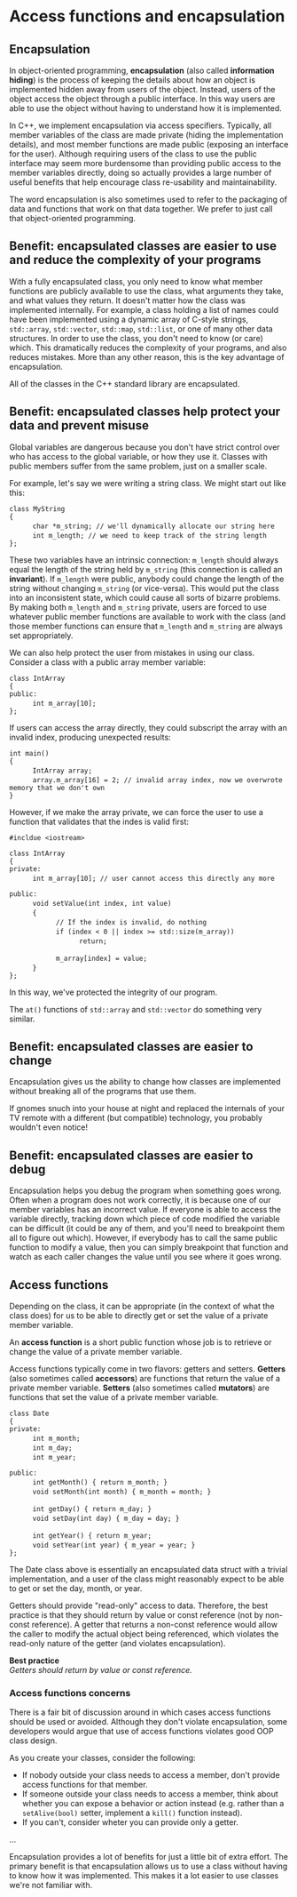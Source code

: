 # Access functions and encapsulation

## Encapsulation

In object-oriented programming, **encapsulation** (also called **information hiding**) is the process of keeping the details about how an object is implemented hidden away from users of the object. Instead, users of the object access the object through a public interface. In this way users are able to use the object without having to understand how it is implemented.

In C++, we implement encapsulation via access specifiers. Typically, all member variables of the class are made private (hiding the implementation details), and most member functions are made public (exposing an interface for the user). Although requiring users of the class to use the public interface may seem more burdensome than providing public access to the member variables directly, doing so actually provides a large number of useful benefits that help encourage class re-usability and maintainability.

The word encapsulation is also sometimes used to refer to the packaging of data and functions that work on that data together. We prefer to just call that object-oriented programming.

## Benefit: encapsulated classes are easier to use and reduce the complexity of your programs  

With a fully encapsulated class, you only need to know what member functions are publicly available to use the class, what arguments they take, and what values they return. It doesn't matter how the class was implemented internally. For example, a class holding a list of names could have been implemented using a dynamic array of C-style strings, `std::array`, `std::vector`, `std::map`, `std::list`, or one of many other data structures. In order to use the class, you don't need to know (or care) which. This dramatically reduces the complexity of your programs, and also reduces mistakes. More than any other reason, this is the key advantage of encapsulation.

All of the classes in the C++ standard library are encapsulated.

## Benefit: encapsulated classes help protect your data and prevent misuse  

Global variables are dangerous because you don't have strict control over who has access to the global variable, or how they use it. Classes with public members suffer from the same problem, just on a smaller scale.

For example, let's say we were writing a string class. We might start out like this:

` class MyString `  
` { `  
&emsp;&emsp;&emsp;` char *m_string; // we'll dynamically allocate our string here `  
&emsp;&emsp;&emsp;` int m_length; // we need to keep track of the string length `  
` }; `  

These two variables have an intrinsic connection: `m_length` should always equal the length of the string held by `m_string` (this connection is called an **invariant**). If `m_length` were public, anybody could change the length of the string without changing `m_string` (or vice-versa). This would put the class into an inconsistent state, which could cause all sorts of bizarre problems. By making both `m_length` and `m_string` private, users are forced to use whatever public member functions are available to work with the class (and those member functions can ensure that `m_length` and `m_string` are always set appropriately.

We can also help protect the user from mistakes in using our class. Consider a class with a public array member variable:

` class IntArray `  
` { `  
` public: `  
&emsp;&emsp;&emsp;` int m_array[10]; `  
` }; `  

If users can access the array directly, they could subscript the array with an invalid index, producing unexpected results:

` int main() `  
` { `  
&emsp;&emsp;&emsp;` IntArray array; `  
&emsp;&emsp;&emsp;` array.m_array[16] = 2; // invalid array index, now we overwrote memory that we don't own `  
` } `  

However, if we make the array private, we can force the user to use a function that validates that the indes is valid first:

` #incldue <iostream> `  

` class IntArray `  
` { `  
` private: `  
&emsp;&emsp;&emsp;` int m_array[10]; // user cannot access this directly any more `  

` public: `  
&emsp;&emsp;&emsp;` void setValue(int index, int value) `  
&emsp;&emsp;&emsp;` { `  
&emsp;&emsp;&emsp;&emsp;&emsp;&emsp;` // If the index is invalid, do nothing `  
&emsp;&emsp;&emsp;&emsp;&emsp;&emsp;` if (index < 0 || index >= std::size(m_array)) `  
&emsp;&emsp;&emsp;&emsp;&emsp;&emsp;&emsp;&emsp;&emsp;` return; `  

&emsp;&emsp;&emsp;&emsp;&emsp;&emsp;` m_array[index] = value; `  
&emsp;&emsp;&emsp;` } `  
` }; `  

In this way, we've protected the integrity of our program.

The `at()` functions of `std::array` and `std::vector` do something very similar.

## Benefit: encapsulated classes are easier to change  

Encapsulation gives us the ability to change how classes are implemented without breaking all of the programs that use them.

If gnomes snuch into your house at night and replaced the internals of your TV remote with a different (but compatible) technology, you probably wouldn't even notice!

## Benefit: encapsulated classes are easier to debug

Encapsulation helps you debug the program when something goes wrong. Often when a program does not work correctly, it is because one of our member variables has an incorrect value. If everyone is able to access the variable directly, tracking down which piece of code modified the variable can be difficult (it could be any of them, and you'll need to breakpoint them all to figure out which). However, if everybody has to call the same public function to modify a value, then you can simply breakpoint that function and watch as each caller changes the value until you see where it goes wrong.

## Access functions  

Depending on the class, it can be appropriate (in the context of what the class does) for us to be able to directly get or set the value of a private member variable.

An **access function** is a short public function whose job is to retrieve or change the value of a private member variable. 

Access functions typically come in two flavors: getters and setters. **Getters** (also sometimes called **accessors**) are functions that return the value of a private member variable. **Setters** (also sometimes called **mutators**) are functions that set the value of a private member variable.

` class Date `  
` { `  
` private: `  
&emsp;&emsp;&emsp;` int m_month; `  
&emsp;&emsp;&emsp;` int m_day; `  
&emsp;&emsp;&emsp;` int m_year; `  

` public: `  
&emsp;&emsp;&emsp;` int getMonth() { return m_month; } `  
&emsp;&emsp;&emsp;` void setMonth(int month) { m_month = month; } `  

&emsp;&emsp;&emsp;` int getDay() { return m_day; } `  
&emsp;&emsp;&emsp;` void setDay(int day) { m_day = day; } `  

&emsp;&emsp;&emsp;` int getYear() { return m_year; `  
&emsp;&emsp;&emsp;` void setYear(int year) { m_year = year; } `  
` }; `  

The Date class above is essentially an encapsulated data struct with a trivial implementation, and a user of the class might reasonably expect to be able to get or set the day, month, or year.

Getters should provide "read-only" access to data. Therefore, the best practice is that they should return by value or const reference (not by non-const reference). A getter that returns a non-const reference would allow the caller to modify the actual object being referenced, which violates the read-only nature of the getter (and violates encapsulation).

**Best practice**  
_Getters should return by value or const reference._  

### Access functions concerns  

There is a fair bit of discussion around in which cases access functions should be used or avoided. Although they don't violate encapsulation, some developers would argue that use of access functions violates good OOP class design.

As you create your classes, consider the following:  
* If nobody outside your class needs to access a member, don't provide access functions for that member.  
* If someone outside your class needs to access a member, think about whether you can expose a behavior or action instead (e.g. rather than a `setAlive(bool)` setter, implement a `kill()` function instead).  
* If you can't, consider wheter you can provide only a getter.  

...   

Encapsulation provides a lot of benefits for just a little bit of extra effort. The primary benefit is that encapsulation allows us to use a class without having to know how it was implemented. This makes it a lot easier to use classes we're not familiar with.


